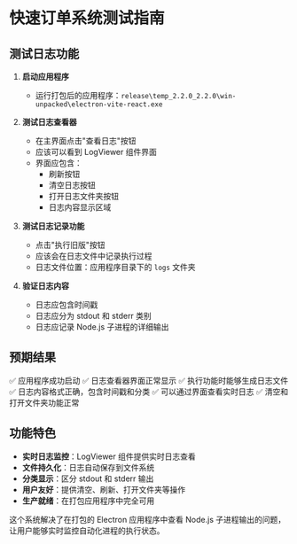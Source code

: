 # 快速订单系统测试指南

## 测试日志功能

1. **启动应用程序**
   - 运行打包后的应用程序：`release\temp_2.2.0_2.2.0\win-unpacked\electron-vite-react.exe`

2. **测试日志查看器**
   - 在主界面点击"查看日志"按钮
   - 应该可以看到 LogViewer 组件界面
   - 界面应包含：
     - 刷新按钮
     - 清空日志按钮
     - 打开日志文件夹按钮
     - 日志内容显示区域

3. **测试日志记录功能**
   - 点击"执行旧版"按钮
   - 应该会在日志文件中记录执行过程
   - 日志文件位置：应用程序目录下的 `logs` 文件夹

4. **验证日志内容**
   - 日志应包含时间戳
   - 日志应分为 stdout 和 stderr 类别
   - 日志应记录 Node.js 子进程的详细输出

## 预期结果

✅ 应用程序成功启动
✅ 日志查看器界面正常显示
✅ 执行功能时能够生成日志文件
✅ 日志内容格式正确，包含时间戳和分类
✅ 可以通过界面查看实时日志
✅ 清空和打开文件夹功能正常

## 功能特色

- **实时日志监控**：LogViewer 组件提供实时日志查看
- **文件持久化**：日志自动保存到文件系统
- **分类显示**：区分 stdout 和 stderr 输出
- **用户友好**：提供清空、刷新、打开文件夹等操作
- **生产就绪**：在打包应用程序中完全可用

这个系统解决了在打包的 Electron 应用程序中查看 Node.js 子进程输出的问题，让用户能够实时监控自动化进程的执行状态。